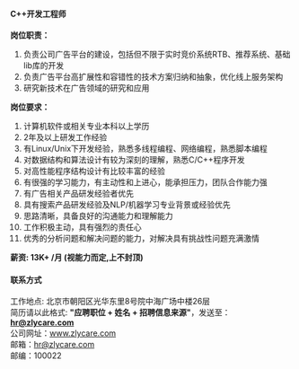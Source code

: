 #### C++开发工程师

**岗位职责：** 
1. 负责公司广告平台的建设，包括但不限于实时竞价系统RTB、推荐系统、基础lib库的开发
2. 负责广告平台高扩展性和容错性的技术方案归纳和抽象，优化线上服务架构
3. 研究新技术在广告领域的研究和应用

**岗位要求：**  
1. 计算机软件或相关专业本科以上学历
2. 2年及以上研发工作经验
3. 有Linux/Unix下开发经验，熟悉多线程编程、网络编程，熟悉脚本编程
4. 对数据结构和算法设计有较为深刻的理解，熟悉C/C++程序开发
5. 对高性能程序结构设计有比较丰富的经验
6. 有很强的学习能力，有主动性和上进心，能承担压力，团队合作能力强
7. 有广告相关产品研发经验者优先
8. 具有搜索产品研发经验及NLP/机器学习专业背景或经验优先
9. 思路清晰，具备良好的沟通能力和理解能力
10. 工作积极主动，具有强烈的责任心
11. 优秀的分析问题和解决问题的能力，对解决具有挑战性问题充满激情

**薪资:  13K+ /月 (视能力而定,上不封顶)**  

#### 联系方式
工作地点: 北京市朝阳区光华东里8号院中海广场中楼26层  
简历请以此格式: **"应聘职位 + 姓名 + 招聘信息来源"**，发送至：**hr@zlycare.com**    
公司网址：www.zlycare.com    
邮箱：hr@zlycare.com    
邮编：100022   
